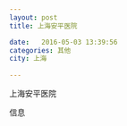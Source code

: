 ```yaml
--- 
layout: post 
title: 上海安平医院

date:   2016-05-03 13:39:56 
categories: 其他  
city: 上海
  
--- 
```

   
上海安平医院

信息

